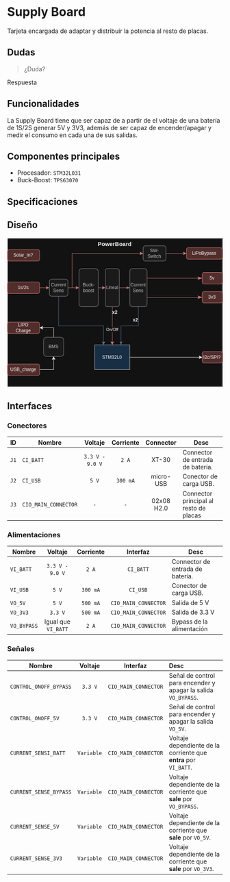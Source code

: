 # Supply Board

Tarjeta encargada de adaptar y distribuir la potencia al resto de placas.

## Dudas

>  ¿Duda?

Respuesta

## Funcionalidades

La Supply Board tiene que ser capaz de a partir de el voltaje de una batería de 1S/2S generar 5V y 3V3, además de ser capaz de encender/apagar y medir el consumo en cada una de sus salidas.

## Componentes principales

- Procesador: `STM32L031`
- Buck-Boost: `TPS63070`

## Specificaciones


## Diseño

![](SupplyBoard.png)


## Interfaces

### Conectores
| ID | Nombre | Voltaje | Corriente | Connector | Desc |
|-|-| :--: | :--: | :--: | - |
| `J1` | `CI_BATT` | `3.3 V - 9.0 V` | `2 A` | XT-30 | Connector de entrada de batería.|
| `J2` | `CI_USB` | `5 V` | `300 mA` | micro-USB | Conector de carga USB.
| `J3` | `CIO_MAIN_CONNECTOR`| `-` | `-` | 02x08 H2.0 | Connector principal al resto de placas|

### Alimentaciones

| Nombre | Voltaje | Corriente | Interfaz | Desc |
|-| :--: | :--: | :--: | - |
| `VI_BATT` | `3.3 V - 9.0 V` | `2 A` | `CI_BATT` | Connector de entrada de batería.|
| `VI_USB` | `5 V` | `300 mA` | `CI_USB` | Conector de carga USB.
| `VO_5V` | `5 V` | `500 mA`| `CIO_MAIN_CONNECTOR` | Salida de 5 V |
| `VO_3V3` | `3.3 V` | `500 mA`| `CIO_MAIN_CONNECTOR` | Salida de 3.3 V |
| `VO_BYPASS` | Igual que `VI_BATT` | `2 A` | `CIO_MAIN_CONNECTOR` | Bypass de la alimentación |

###

### Señales 

| Nombre | Voltaje | Interfaz | Desc |
|-| :--: | :--: | :-- |
| `CONTROL_ONOFF_BYPASS` | `3.3 V` | `CIO_MAIN_CONNECTOR` | Señal de control para encender y apagar la salida `VO_BYPASS`. |
| `CONTROL_ONOFF_5V` | `3.3 V` |  `CIO_MAIN_CONNECTOR` | Señal de control para encender y apagar la salida `VO_5V`. |
| `CURRENT_SENSI_BATT` | `Variable` | `CIO_MAIN_CONNECTOR` | Voltaje dependiente de la corriente que **entra** por `VI_BATT`. |
| `CURRENT_SENSE_BYPASS` | `Variable` | `CIO_MAIN_CONNECTOR` | Voltaje dependiente de la corriente que **sale** por `VO_BYPASS`. |
| `CURRENT_SENSE_5V` | `Variable` | `CIO_MAIN_CONNECTOR` | Voltaje dependiente de la corriente que **sale** por `VO_5V`. |
| `CURRENT_SENSE_3V3` | `Variable` | `CIO_MAIN_CONNECTOR` | Voltaje dependiente de la corriente que **sale** por `VO_3V3`. |

### 